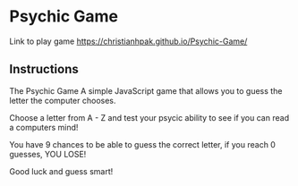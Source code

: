 # Psychic Game

Link to play game 
https://christianhpak.github.io/Psychic-Game/

## Instructions
The Psychic Game A simple JavaScript game that allows you to guess the letter the computer chooses.

Choose a letter from A - Z and test your psycic ability to see if you can read a computers mind!

You have 9 chances to be able to guess the correct letter, if you reach 0 guesses, YOU LOSE!

Good luck and guess smart!
